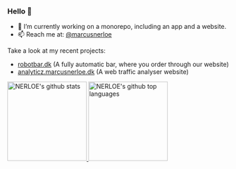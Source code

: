 ### Hello 👋

- 🔭 I’m currently working on a monorepo, including an app and a website.
- 📫 Reach me at: [@marcusnerloe](https://twitter.com/marcusnerloe)

Take a look at my recent projects:
- [robotbar.dk](https://robotbar.dk) (A fully automatic bar, where you order through our website)
- [analyticz.marcusnerloe.dk](https://analyticz.marcusnerloe.dk/analyticz.marcusnerloe.dk) (A web traffic analyser website)

<a href="https://github.com/nerloe">
  <img height="180em" src="https://github-readme-stats.vercel.app/api?username=nerloe&show_icons=true&theme=github_dark&count_private=true" alt="NERLOE's github stats" />
  <img height="180em" src="https://github-readme-stats.vercel.app/api/top-langs/?username=nerloe&theme=github_dark&layout=compact&hide=css,scss,html" alt="NERLOE's github top languages" />
</a>
<br/>

<!--
**NERLOE/nerloe** is a ✨ _special_ ✨ repository because its `README.md` (this file) appears on your GitHub profile.

Here are some ideas to get you started:

- 🔭 I’m currently working on ...
- 🌱 I’m currently learning ...
- 👯 I’m looking to collaborate on ...
- 🤔 I’m looking for help with ...
- 💬 Ask me about ...
- 📫 How to reach me: ...
- 😄 Pronouns: ...
- ⚡ Fun fact: ...
-->
